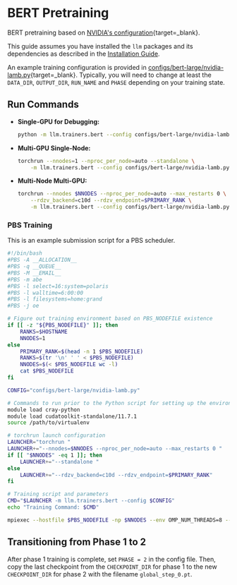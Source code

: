 # BERT Pretraining

BERT pretraining based on [NVIDIA's configuration](https://github.com/NVIDIA/DeepLearningExamples/blob/ca5ae20e3d1af3464159754f758768052c41c607/PyTorch/LanguageModeling/BERT/scripts/configs/pretrain_config.sh){target=_blank}.

This guide assumes you have installed the `llm` packages and its dependencies as described in the [Installation Guide](../installation/index.md).

An example training configuration is provided in [configs/bert-large/nvidia-lamb.py](https://github.com/gpauloski/llm-pytorch/blob/main/configs/bert-large/nvidia-lamb.py){target=_blank}.
Typically, you will need to change at least the `DATA_DIR`, `OUTPUT_DIR`, `RUN_NAME` and `PHASE` depending on your training state.

## Run Commands

- **Single-GPU for Debugging:**
  ```bash
  python -m llm.trainers.bert --config configs/bert-large/nvidia-lamb.py --debug
  ```
- **Multi-GPU Single-Node:**
  ```bash
  torchrun --nnodes=1 --nproc_per_node=auto --standalone \
      -m llm.trainers.bert --config configs/bert-large/nvidia-lamb.py
  ```
- **Multi-Node Multi-GPU:**
  ```bash
  torchrun --nnodes $NNODES --nproc_per_node=auto --max_restarts 0 \
      --rdzv_backend=c10d --rdzv_endpoint=$PRIMARY_RANK \
      -m llm.trainers.bert --config configs/bert-large/nvidia-lamb.py
  ```

### PBS Training

This is an example submission script for a PBS scheduler.
```bash
#!/bin/bash
#PBS -A __ALLOCATION__
#PBS -q __QUEUE__
#PBS -M __EMAIL__
#PBS -m abe
#PBS -l select=16:system=polaris
#PBS -l walltime=6:00:00
#PBS -l filesystems=home:grand
#PBS -j oe

# Figure out training environment based on PBS_NODEFILE existence
if [[ -z "${PBS_NODEFILE}" ]]; then
    RANKS=$HOSTNAME
    NNODES=1
else
    PRIMARY_RANK=$(head -n 1 $PBS_NODEFILE)
    RANKS=$(tr '\n' ' ' < $PBS_NODEFILE)
    NNODES=$(< $PBS_NODEFILE wc -l)
    cat $PBS_NODEFILE
fi

CONFIG="configs/bert-large/nvidia-lamb.py"

# Commands to run prior to the Python script for setting up the environment
module load cray-python
module load cudatoolkit-standalone/11.7.1
source /path/to/virtualenv

# torchrun launch configuration
LAUNCHER="torchrun "
LAUNCHER+="--nnodes=$NNODES --nproc_per_node=auto --max_restarts 0 "
if [[ "$NNODES" -eq 1 ]]; then
    LAUNCHER+="--standalone "
else
    LAUNCHER+="--rdzv_backend=c10d --rdzv_endpoint=$PRIMARY_RANK"
fi

# Training script and parameters
CMD="$LAUNCHER -m llm.trainers.bert --config $CONFIG"
echo "Training Command: $CMD"

mpiexec --hostfile $PBS_NODEFILE -np $NNODES --env OMP_NUM_THREADS=8 --cpu-bind none $CMD
```

## Transitioning from Phase 1 to 2

After phase 1 training is complete, set `PHASE = 2` in the config file.
Then, copy the last checkpoint from the `CHECKPOINT_DIR` for phase 1 to the new `CHECKPOINT_DIR` for phase 2 with the filename `global_step_0.pt`.
